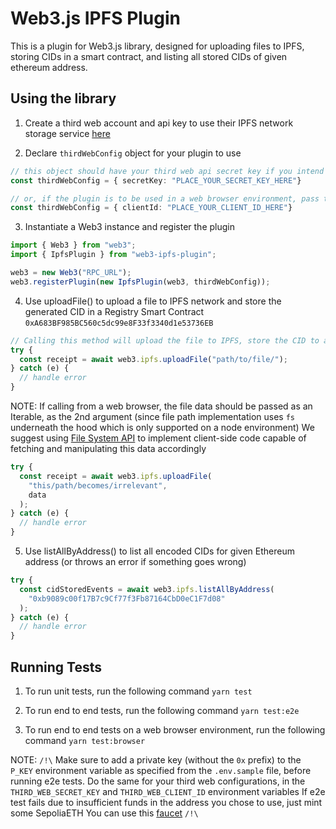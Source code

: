 # Web3.js IPFS Plugin

This is a plugin for Web3.js library, designed for uploading files to IPFS, storing CIDs in a smart contract, and listing all stored CIDs of given ethereum address.

## Using the library

1. Create a third web account and api key to use their IPFS network storage service [here](https://thirdweb.com/create-api-key)

2. Declare `thirdWebConfig` object for your plugin to use

```typescript
// this object should have your third web api secret key if you intend to use the plugin in a node server environment
const thirdWebConfig = { secretKey: "PLACE_YOUR_SECRET_KEY_HERE"}
```

```typescript
// or, if the plugin is to be used in a web browser environment, pass the client id instead
const thirdWebConfig = { clientId: "PLACE_YOUR_CLIENT_ID_HERE"}
```

3. Instantiate a Web3 instance and register the plugin

```typescript
import { Web3 } from "web3";
import { IpfsPlugin } from "web3-ipfs-plugin";

web3 = new Web3("RPC_URL");
web3.registerPlugin(new IpfsPlugin(web3, thirdWebConfig));
```

4. Use uploadFile() to upload a file to IPFS network and store the generated CID in a Registry Smart Contract `0xA683BF985BC560c5dc99e8F33f3340d1e53736EB`

```typescript
// Calling this method will upload the file to IPFS, store the CID to a smart contract, and return the transaction receipt (or throws an error if something goes wrong)
try {
  const receipt = await web3.ipfs.uploadFile("path/to/file/");
} catch (e) {
  // handle error
}
```

NOTE: If calling from a web browser, the file data should be passed as an Iterable<Uint8Array>, as the 2nd argument (since file path implementation uses `fs` underneath the hood which is only supported on a node environment)
We suggest using [File System API](https://developer.mozilla.org/en-US/docs/Web/API/File_System_API) to implement client-side code capable of fetching and manipulating this data accordingly

```typescript
try {
  const receipt = await web3.ipfs.uploadFile(
    "this/path/becomes/irrelevant",
    data
  );
} catch (e) {
  // handle error
}
```

5. Use listAllByAddress() to list all encoded CIDs for given Ethereum address (or throws an error if something goes wrong)

```typescript
try {
  const cidStoredEvents = await web3.ipfs.listAllByAddress(
    "0xb9089c00f17B7c9Cf77f3Fb87164CbD0eC1F7d08"
  );
} catch (e) {
  // handle error
}
```

## Running Tests

1. To run unit tests, run the following command
   `yarn test`

2. To run end to end tests, run the following command
   `yarn test:e2e`

3. To run end to end tests on a web browser environment, run the following command
   `yarn test:browser`

NOTE: `/!\` Make sure to add a private key (without the `0x` prefix) to the `P_KEY` environment variable
as specified from the `.env.sample` file, before running e2e tests.
Do the same for your third web configurations, in the `THIRD_WEB_SECRET_KEY` and `THIRD_WEB_CLIENT_ID` environment variables
If e2e test fails due to insufficient funds in the address you chose to use, just mint some SepoliaETH
You can use this [faucet](https://sepolia-faucet.pk910.de/#/) `/!\`
